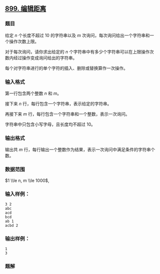 ## [899\. 编辑距离](https://www.acwing.com/problem/content/901/)

### 题目

给定 $n$ 个长度不超过 $10$ 的字符串以及 $m$ 次询问，每次询问给出一个字符串和一个操作次数上限。

对于每次询问，请你求出给定的 $n$ 个字符串中有多少个字符串可以在上限操作次数内经过操作变成询问给出的字符串。

每个对字符串进行的单个字符的插入、删除或替换算作一次操作。

### 输入格式

第一行包含两个整数 $n$ 和 $m$。

接下来 $n$ 行，每行包含一个字符串，表示给定的字符串。

再接下来 $m$ 行，每行包含一个字符串和一个整数，表示一次询问。

字符串中只包含小写字母，且长度均不超过 $10$。

### 输出格式

输出共 $m$ 行，每行输出一个整数作为结果，表示一次询问中满足条件的字符串个数。

### 数据范围

$1 \\le n, m \\le 1000$,

### 输入样例：

```
3 2
abc
acd
bcd
ab 1
acbd 2
```

### 输出样例：

```
1
3
```

### 题解

